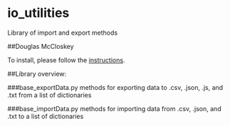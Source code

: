 # io_utilities
Library of import and export methods

##Douglas McCloskey

To install, please follow the [instructions](INSTALL.md).

##Library overview:

###base_exportData.py
methods for exporting data to .csv, .json, .js, and .txt from a list of dictionaries

###base_importData.py
methods for importing data from .csv, .json, and .txt to a list of dictionaries
